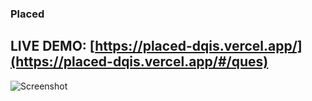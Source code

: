 ### Placed
## LIVE DEMO: [https://placed-dqis.vercel.app/](https://placed-dqis.vercel.app/#/ques)

![Screenshot](https://cdn.discordapp.com/attachments/804105132681330689/1316475009396375603/image.png?ex=675b2e65&is=6759dce5&hm=2089220b2274fc7cc3df63458b7286a6d0d62721f9d02ba690fdeaf76bd569f0&)
